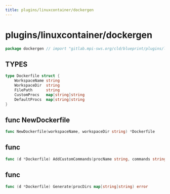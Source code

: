 ```yaml
---
title: plugins/linuxcontainer/dockergen
---
```

# plugins/linuxcontainer/dockergen
```go
package dockergen // import "gitlab.mpi-sws.org/cld/blueprint/plugins/linuxcontainer/dockergen"
```

## TYPES

```go
type Dockerfile struct {
	WorkspaceName string
	WorkspaceDir  string
	FilePath      string
	CustomProcs   map[string]string
	DefaultProcs  map[string]string
}
```
## func NewDockerfile
```go
func NewDockerfile(workspaceName, workspaceDir string) *Dockerfile
```

## func 
```go
func (d *Dockerfile) AddCustomCommands(procName string, commands string)
```

## func 
```go
func (d *Dockerfile) Generate(procDirs map[string]string) error
```


